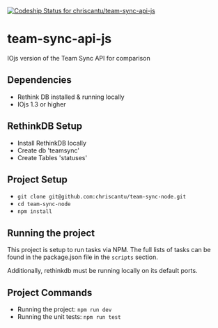 [ ![Codeship Status for chriscantu/team-sync-api-js](https://codeship.com/projects/a803a6a0-b946-0132-4da1-525e2ea92bd0/status?branch=master)](https://codeship.com/projects/71576)

# team-sync-api-js
IOjs version of the Team Sync API for comparison

## Dependencies
* Rethink DB installed & running locally
* IOjs 1.3 or higher

## RethinkDB Setup
* Install RethinkDB locally
* Create db 'teamsync'
* Create Tables 'statuses'

## Project Setup
* `git clone git@github.com:chriscantu/team-sync-node.git`
* `cd team-sync-node`
* `npm install`

## Running the project
This project is setup to run tasks via NPM. The full lists of tasks can be found in the package.json file in the `scripts` section.

Additionally, rethinkdb must be running locally on its default ports.  

## Project Commands
* Running the project:  `npm run dev`
* Running the unit tests:  `npm run test`

